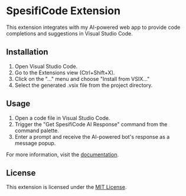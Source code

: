 # SpesifiCode Extension

This extension integrates with my AI-powered web app to provide code completions and suggestions in Visual Studio Code.

## Installation

1. Open Visual Studio Code.
2. Go to the Extensions view (Ctrl+Shift+X).
3. Click on the "..." menu and choose "Install from VSIX..."
4. Select the generated .vsix file from the project directory.

## Usage

1. Open a code file in Visual Studio Code.
2. Trigger the "Get SpesifiCode AI Response" command from the command palette.
3. Enter a prompt and receive the AI-powered bot's response as a message popup.

For more information, visit the [documentation](https://spesificode/documentation).

## License

This extension is licensed under the [MIT License](LICENSE).